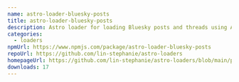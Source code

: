 ```yaml
---
name: astro-loader-bluesky-posts
title: astro-loader-bluesky-posts
description: Astro loader for loading Bluesky posts and threads using AT-URI.
categories:
  - loaders
npmUrl: https://www.npmjs.com/package/astro-loader-bluesky-posts
repoUrl: https://github.com/lin-stephanie/astro-loaders
homepageUrl: https://github.com/lin-stephanie/astro-loaders/blob/main/packages/astro-loader-bluesky-posts/
downloads: 17
---
```

